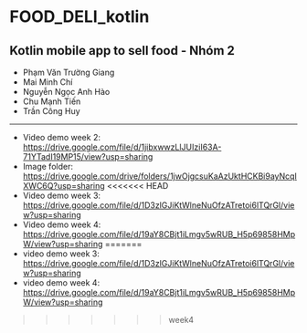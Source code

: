 # FOOD_DELI_kotlin
Kotlin mobile app to sell food - Nhóm 2
------------------------------------------
- Phạm Văn Trường Giang
- Mai Minh Chí
- Nguyễn Ngọc Anh Hào
- Chu Mạnh Tiến
- Trần Công Huy

------------------------------------------
- Video demo week 2: https://drive.google.com/file/d/1jibxwwzLlJUIziI63A-71YTadI19MP15/view?usp=sharing
- Image folder: https://drive.google.com/drive/folders/1jwOjgcsuKaAzUktHCKBi9ayNcqIXWC6Q?usp=sharing
<<<<<<< HEAD
- Video demo week 3: https://drive.google.com/file/d/1D3zlGJiKtWlneNuOfzATretoi6lTQrGl/view?usp=sharing
- Video demo week 4: https://drive.google.com/file/d/19aY8CBjt1iLmgv5wRUB_H5p69858HMpW/view?usp=sharing
=======
- video demo week 3: https://drive.google.com/file/d/1D3zlGJiKtWlneNuOfzATretoi6lTQrGl/view?usp=sharing
- video demo week 4: https://drive.google.com/file/d/19aY8CBjt1iLmgv5wRUB_H5p69858HMpW/view?usp=sharing
>>>>>>> week4
